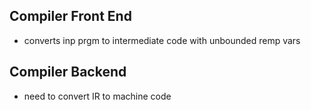 ## Compiler Front End
- converts inp prgm to intermediate code with unbounded remp vars

## Compiler Backend
- need to convert IR to machine code